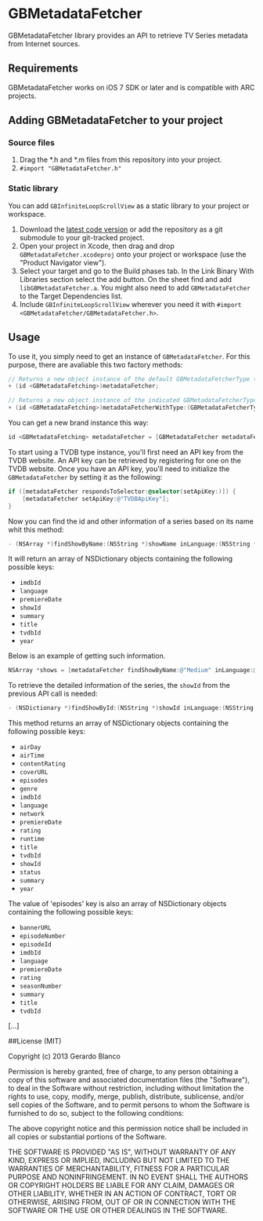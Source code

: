 GBMetadataFetcher
=================

GBMetadataFetcher library provides an API to retrieve TV Series metadata from Internet sources.

## Requirements

GBMetadataFetcher works on iOS 7 SDK or later and is compatible with ARC projects.

## Adding GBMetadataFetcher to your project

### Source files

1. Drag the *.h and *.m files from this repository into your project.
2. `#import "GBMetadataFetcher.h"`

### Static library

You can add `GBInfiniteLoopScrollView` as a static library to your project or workspace. 

1. Download the [latest code version](https://github.com/gblancogarcia/GBMetadataFetcher/archive/master.zip) or add the repository as a git submodule to your git-tracked project. 
2. Open your project in Xcode, then drag and drop `GBMetadataFetcher.xcodeproj` onto your project or workspace (use the "Product Navigator view"). 
3. Select your target and go to the Build phases tab. In the Link Binary With Libraries section select the add button. On the sheet find and add `libGBMetadataFetcher.a`. You might also need to add `GBMetadataFetcher` to the Target Dependencies list. 
4. Include `GBInfiniteLoopScrollView` wherever you need it with `#import <GBMetadataFetcher/GBMetadataFetcher.h>`.

## Usage

To use it, you simply need to get an instance of `GBMetadataFetcher`. For this purpose, there are avaliable this two factory methods:

```objective-c
// Returns a new object instance of the default GBMetadataFetcherType that conforms to the protocol GBMetadataFetching.
+ (id <GBMetadataFetching>)metadataFetcher;

// Returns a new object instance of the indicated GBMetadataFetcherType that conforms to the protocol GBMetadataFetching.
+ (id <GBMetadataFetching>)metadataFetcherWithType:(GBMetadataFetcherType) type;
```

You can get a new brand instance this way:

```objective-c
id <GBMetadataFetching> metadataFetcher = [GBMetadataFetcher metadataFetcherWithType:TVDB];
```

To start using a TVDB type instance, you'll first need an API key from the TVDB website. An API key can be retrieved by registering for one on the TVDB website. Once you have an API key, you'll need to initialize the `GBMetadataFetcher` by setting it as the following:

```objective-c
if ([metadataFetcher respondsToSelector:@selector(setApiKey:)]) {
    [metadataFetcher setApiKey:@"TVDBApiKey"];
}
```

Now you can find the id and other information of a series based on its name whit this method:

```objective-c
- (NSArray *)findShowByName:(NSString *)showName inLanguage:(NSString *)language;
```

It will return an array of NSDictionary objects containing the following possible keys: 

- `imdbId`
- `language`
- `premiereDate`
- `showId`
- `summary`
- `title`
- `tvdbId`
- `year`

Below is an example of getting such information.
```objective-c
NSArray *shows = [metadataFetcher findShowByName:@"Medium" inLanguage:@"en"];
```

To retrieve the detailed information of the series, the `showId` from the previous API call is needed:

```objective-c
- (NSDictionary *)findShowById:(NSString *)showId inLanguage:(NSString *)language;
```

This method returns an array of NSDictionary objects containing the following possible keys: 

- `airDay`
- `airTime`
- `contentRating`
- `coverURL`
- `episodes`
- `genre`
- `imdbId`
- `language`
- `network`
- `premiereDate`
- `rating`
- `runtime`
- `title`
- `tvdbId`
- `showId`
- `status`
- `summary`
- `year`

The value of 'episodes' key is also an array of NSDictionary objects containing the following possible keys:

- `bannerURL`
- `episodeNumber`
- `episodeId`
- `imdbId`
- `language`
- `premiereDate`
- `rating`
- `seasonNumber`
- `summary`
- `title`
- `tvdbId`

[...]

##License (MIT)

Copyright (c) 2013 Gerardo Blanco

Permission is hereby granted, free of charge, to any person obtaining a copy of this software and associated documentation files (the "Software"), to deal in the Software without restriction, including without limitation the rights to use, copy, modify, merge, publish, distribute, sublicense, and/or sell copies of the Software, and to permit persons to whom the Software is furnished to do so, subject to the following conditions:

The above copyright notice and this permission notice shall be included in all copies or substantial portions of the Software.

THE SOFTWARE IS PROVIDED "AS IS", WITHOUT WARRANTY OF ANY KIND, EXPRESS OR IMPLIED, INCLUDING BUT NOT LIMITED TO THE WARRANTIES OF MERCHANTABILITY, FITNESS FOR A PARTICULAR PURPOSE AND NONINFRINGEMENT. IN NO EVENT SHALL THE AUTHORS OR COPYRIGHT HOLDERS BE LIABLE FOR ANY CLAIM, DAMAGES OR OTHER LIABILITY, WHETHER IN AN ACTION OF CONTRACT, TORT OR OTHERWISE, ARISING FROM, OUT OF OR IN CONNECTION WITH THE SOFTWARE OR THE USE OR OTHER DEALINGS IN THE SOFTWARE.
